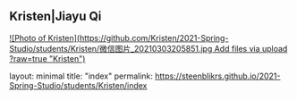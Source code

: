 ## Kristen|Jiayu Qi
[![Photo of Kristen](https://github.com/Kristen/2021-Spring-Studio/students/Kristen/微信图片_20210303205851.jpg
Add files via upload
?raw=true "Kristen")]()


layout: minimal 
title: "index" 
permalink: https://steenblikrs.github.io/2021-Spring-Studio/students/Kristen/index
